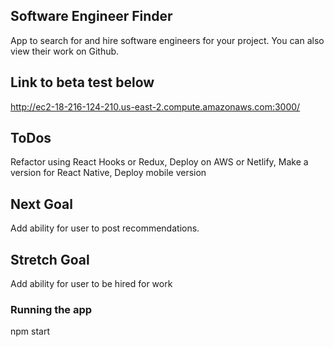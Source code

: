 ## Software Engineer Finder 

App to search for and hire software engineers for your project. You can also view their work on Github.

## Link to beta test below

http://ec2-18-216-124-210.us-east-2.compute.amazonaws.com:3000/

## ToDos

Refactor using React Hooks or Redux, 
Deploy on AWS or Netlify, 
Make a version for React Native,
Deploy mobile version

## Next Goal

Add ability for user to post recommendations.

## Stretch Goal

Add ability for user to be hired for work

### Running the app 

npm start 
